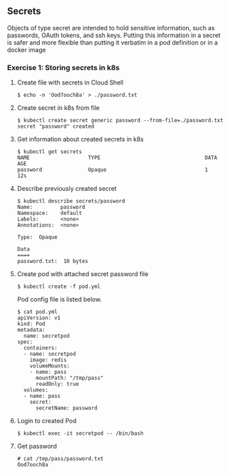 ## Secrets

Objects of type secret are intended to hold sensitive information, such as passwords, OAuth tokens, and ssh keys. Putting this information in a secret is safer and more flexible than putting it verbatim in a pod definition or in a docker image

### Exercise 1: Storing secrets in k8s

1. Create file with secrets in Cloud Shell 
    ```
    $ echo -n 'Ood7ooch8a' > ./password.txt
    ```

1. Create secret in k8s from file
    ```
    $ kubectl create secret generic password --from-file=./password.txt
    secret "password" created
    ```

1. Get information about created secrets in k8s
    ```
    $ kubectl get secrets
    NAME                   TYPE                                  DATA      AGE
    password               Opaque                                1         12s
    ```

1. Describe previously created secret
    ```
    $ kubectl describe secrets/password
    Name:         password
    Namespace:    default
    Labels:       <none>
    Annotations:  <none>

    Type:  Opaque

    Data
    ====
    password.txt:  10 bytes
    ```

1. Create pod with attached secret password file
    ```
    $ kubectl create -f pod.yml
    ```
    Pod config file is listed below.
    ```
    $ cat pod.yml
    apiVersion: v1
    kind: Pod
    metadata:
      name: secretpod
    spec:
      containers:
      - name: secretpod
        image: redis
        volumeMounts:
        - name: pass
          mountPath: "/tmp/pass"
          readOnly: true
      volumes:
      - name: pass
        secret:
          secretName: password
    ```

1. Login to created Pod
    ```
    $ kubectl exec -it secretpod -- /bin/bash
    ```

1. Get password
    ```
    # cat /tmp/pass/password.txt
    Ood7ooch8a
    ```
